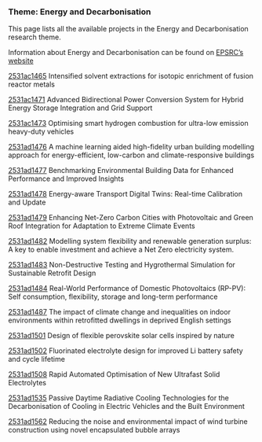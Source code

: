 ### Theme: Energy and Decarbonisation

This page lists all the available projects in the Energy and Decarbonisation research theme.

Information about Energy and Decarbonisation can be found on [EPSRC’s website](https://www.ukri.org/what-we-offer/browse-our-areas-of-investment-and-support/energy-theme/)

[2531ac1465](../projects/2531ac1465.md) Intensified solvent extractions for isotopic enrichment of fusion reactor metals

[2531ac1471](../projects/2531ac1471.md) Advanced Bidirectional Power Conversion System for Hybrid Energy Storage Integration and Grid Support

[2531ac1473](../projects/2531ac1473.md) Optimising smart hydrogen combustion for ultra-low emission heavy-duty vehicles

[2531ad1476](../projects/2531ad1476.md) A machine learning aided high-fidelity urban building modelling approach for energy-efficient, low-carbon and climate-responsive buildings

[2531ad1477](../projects/2531ad1477.md) Benchmarking Environmental Building Data for Enhanced Performance and Improved Insights

[2531ad1478](../projects/2531ad1478.md) Energy-aware Transport Digital Twins: Real-time Calibration and Update

[2531ad1479](../projects/2531ad1479.md) Enhancing Net-Zero Carbon Cities with Photovoltaic and Green Roof Integration for Adaptation to Extreme Climate Events

[2531ad1482](../projects/2531ad1482.md) Modelling system flexibility and renewable generation surplus: A key to enable investment and achieve a Net Zero electricity system.

[2531ad1483](../projects/2531ad1483.md) Non-Destructive Testing and Hygrothermal Simulation for Sustainable Retrofit Design

[2531ad1484](../projects/2531ad1484.md) Real-World Performance of Domestic Photovoltaics (RP-PV):  Self consumption, flexibility, storage and long-term performance

[2531ad1487](../projects/2531ad1487.md) The impact of climate change and inequalities on indoor environments within retrofitted dwellings in deprived English settings

[2531ad1501](../projects/2531ad1501.md) Design of flexible perovskite solar cells inspired by nature

[2531ad1502](../projects/2531ad1502.md) Fluorinated electrolyte design for improved Li battery safety and cycle lifetime

[2531ad1508](../projects/2531ad1508.md) Rapid Automated Optimisation of New Ultrafast Solid Electrolytes

[2531ad1535](../projects/2531ad1535.md) Passive Daytime Radiative Cooling Technologies for the Decarbonisation of Cooling in Electric Vehicles and the Built Environment

[2531ad1562](../projects/2531ad1562.md) Reducing the noise and environmental impact of wind turbine construction using novel encapsulated bubble arrays


